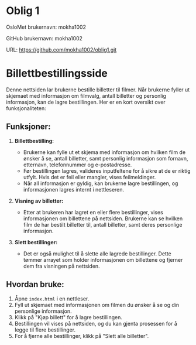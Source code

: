 # Oblig 1

OsloMet brukernavn: mokha1002

GitHub brukernavn: mokha1002

URL: https://github.com/mokha1002/oblig1.git

# Billettbestillingsside

Denne nettsiden lar brukerne bestille billetter til filmer. 
Når brukerne fyller ut skjemaet med informasjon om filmvalg, 
antall billetter og personlig informasjon, kan de lagre 
bestillingen. Her er en kort oversikt over funksjonaliteten:

## Funksjoner:

1. **Billettbestilling:**
    - Brukerne kan fylle ut et skjema med informasjon om hvilken film de ønsker å se, antall billetter, samt personlig informasjon som fornavn, etternavn, telefonnummer og e-postadresse.
    - Før bestillingen lagres, valideres inputfeltene for å sikre at de er riktig utfylt. Hvis det er feil eller mangler, vises feilmeldinger.
    - Når all informasjon er gyldig, kan brukerne lagre bestillingen, og informasjonen lagres internt i nettleseren.

2. **Visning av billetter:**
    - Etter at brukeren har lagret en eller flere bestillinger, vises informasjonen om billettene på nettsiden. Brukerne kan se hvilken film de har bestilt billetter til, antall billetter, samt deres personlige informasjon.

3. **Slett bestillinger:**
    - Det er også mulighet til å slette alle lagrede bestillinger. Dette tømmer arrayet som holder informasjonen om billettene og fjerner dem fra visningen på nettsiden.

## Hvordan bruke:

1. Åpne `index.html` i en nettleser.
2. Fyll ut skjemaet med informasjonen om filmen du ønsker å se og din personlige informasjon.
3. Klikk på "Kjøp billett" for å lagre bestillingen.
4. Bestillingen vil vises på nettsiden, og du kan gjenta prosessen for å legge til flere bestillinger.
5. For å fjerne alle bestillinger, klikk på "Slett alle billetter".
